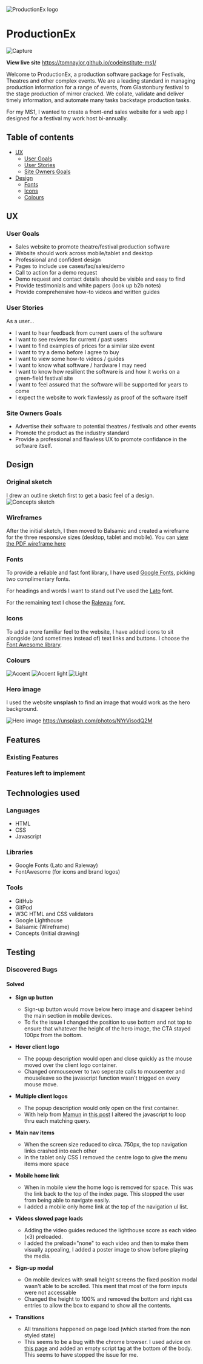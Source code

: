![ProductionEx logo](assets/images/productionex-header-logo.png)

# **ProductionEx**


![Capture](assets/readme/responsive-capture.JPG)

**View live site** https://tomnaylor.github.io/codeinstitute-ms1/


Welcome to ProductionEx, a production software package for Festivals, Theatres and other complex events. We are a leading standard in managing production information for a range of events, from Glastonbury festival to the stage production of mirror cracked. We collate, validate and deliver timely information, and automate many tasks backstage production tasks.  

For my MS1, I wanted to create a front-end sales website for a web app I designed for a festival my work host bi-annually.

<a></a>
## Table of contents
* [UX](#ux)
    * [User Goals](#user-goals)
    * [User Stories](#user-stories)
    * [Site Owners Goals](#site-owners-goals)
* [Design](#design)
    * [Fonts](#fonts)
    * [Icons](#icons)
    * [Colours](#colours)


## UX

### User Goals
* Sales website to promote theatre/festival production software
* Website should work across mobile/tablet and desktop
* Professional and confident design
* Pages to include use cases/faq/sales/demo
* Call to action for a demo request
* Demo request and contact details should be visible and easy to find
* Provide testimonials and white papers (look up b2b notes)
* Provide comprehensive how-to videos and written guides


### User Stories
As a user…
* I want to hear feedback from current users of the software
* I want to see reviews for current / past users
* I want to find examples of prices for a similar size event
* I want to try a demo before I agree to buy
* I want to view some how-to videos  / guides
* I want to know what software / hardware I may need
* I want to know how resilient the software is and how it works on a green-field festival site
* I want to feel assured that the software will be supported for years to come
* I expect the website to work flawlessly as proof of the software itself


### Site Owners Goals
* Advertise their software to potential theatres / festivals and other events
* Promote the product as the industry standard
* Provide a professional and flawless UX to promote confidance in the software itself.

## Design

### Original sketch
I drew an outline sketch first to get a basic feel of a design. 
![Concepts sketch](assets/readme/concepts-sketch.jpg)


### Wireframes
After the initial sketch, I then moved to Balsamic and created a wireframe for the three responsive sizes (desktop, tablet and mobile). You can [view the PDF wireframe here](assets/readme/wireframe-index.pdf)

### Fonts
To provide a reliable and fast font library, I have used [Google Fonts](https://fonts.google.com/ "Google Fonts"), picking two complimentary fonts.

For headings and words I want to stand out I've used the [Lato](https://fonts.google.com/specimen/Lato?preview.text=ProductionEx&preview.text_type=custom "Google fonts: Lato") font. 

For the remaining text I chose the [Raleway](https://fonts.google.com/specimen/Raleway?preview.text=ProductionEx&preview.text_type=custom "Google fonts: Raleway") font.

### Icons
To add a more familiar feel to the website, I have added icons to sit alongside (and sometimes instead of) text links and buttons. I choose the [Font Awesome library](https://fontawesome.com/ "Font Awesome"). 

### Colours
![Accent](https://via.placeholder.com/100/F9440D/fff?text=F9440D)
![Accent light](https://via.placeholder.com/100/ff7755/fff?text=ff7755)
![Light](https://via.placeholder.com/100/f7f6e7/fff?text=f7f6e7)

### Hero image
I used the website **unsplash** to find an image that would work as the hero background.

![Hero image](https://images.unsplash.com/photo-1470229722913-7c0e2dbbafd3?ixlib=rb-1.2.1&ixid=MXwxMjA3fDB8MHxwaG90by1wYWdlfHx8fGVufDB8fHw%3D&auto=format&fit=crop&w=1950&q=80)
https://unsplash.com/photos/NYrVisodQ2M



## Features
### Existing Features


### Features left to implement


## Technologies used

### Languages
* HTML
* CSS
* Javascript

### Libraries
* Google Fonts (Lato and Raleway)
* FontAwesome (for icons and brand logos)

### Tools
* GitHub
* GitPod
* W3C HTML and CSS validators
* Google Lighthouse
* Balsamic (Wireframe)
* Concepts (Initial drawing)

## Testing

### Discovered Bugs

#### Solved

* **Sign up button**
  * Sign-up button would move below hero image and disapeer behind the main section in mobile devices.
  * To fix the issue I changed the position to use bottom and not top to ensure that whatever the height of the hero image, the CTA stayed 100px from the bottom.

* **Hover client logo**
  * The popup description would open and close quickly as the mouse moved over the client logo container.
  * Changed onmouseover to two seperate calls to mouseenter and mouseleave so the javascript function wasn't trigged on every mouse move.

* **Multiple client logos**
  * The popup description would only open on the first container.
  * With help from [Mamun](https://stackoverflow.com/users/7461381/mamun) in [this post](https://stackoverflow.com/questions/50793136/javascript-click-function-only-works-on-first-element) I altered the javascript to loop thru each matching query.


* **Main nav items**
  * When the screen size reduced to circa. 750px, the top navigation links crashed into each other
  * In the tablet only CSS I removed the centre logo to give the menu items more space

* **Mobile home link**
  * When in mobile view the home logo is removed for space. This was the  link back to the top of the index page. This stopped the user from being able to navigate easily.
  * I added a mobile only home link at the top of the navigation ul list.

* **Videos slowed page loads**
  * Adding the video guides reduced the lighthouse score as each video (x3) preloaded.
  * I added the preload="none" to each video and then to make them visually appealing, I added a poster image to show before playing the media.

* **Sign-up modal**
  * On mobile devices with small height screens the fixed position modal wasn't able to be scrolled. This ment that most of the form inputs were not accessable
  * Changed the height to 100% and removed the bottom and right css entries to allow the box to expand to show all the contents.

* **Transitions**
  * All transitions happened on page load (which started from the non styled state)
  * This seems to be a bug with the chrome browser. I used advice on [this page](https://github.com/LeaVerou/prefixfree/issues/99) and added an empty script tag at the bottom of the body. This seems to have stopped the issue for me.



